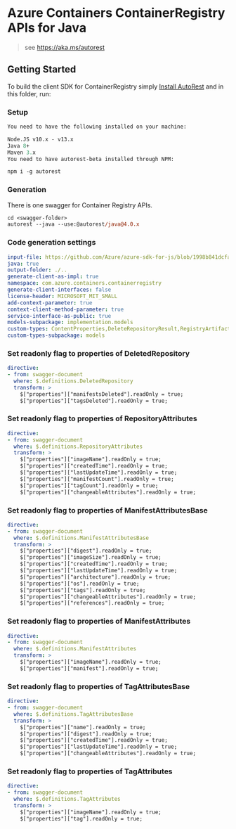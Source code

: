 # Azure Containers ContainerRegistry APIs for Java

> see https://aka.ms/autorest

## Getting Started

To build the client SDK for ContainerRegistry simply [Install AutoRest](https://github.com/Azure/autorest/blob/master/docs/install/readme.md) and in this folder, run:

### Setup
```ps
You need to have the following installed on your machine:

Node.JS v10.x - v13.x
Java 8+
Maven 3.x
You need to have autorest-beta installed through NPM:

npm i -g autorest
```

### Generation

There is one swagger for Container Registry APIs.

```ps
cd <swagger-folder>
autorest --java --use:@autorest/java@4.0.x
```

### Code generation settings
``` yaml
input-file: https://github.com/Azure/azure-sdk-for-js/blob/1998b841dcfa3fd17f0d8e0a4973ea61a25d2ecb/sdk/containerregistry/container-registry/swagger/containerregistry.json
java: true
output-folder: ./..
generate-client-as-impl: true
namespace: com.azure.containers.containerregistry
generate-client-interfaces: false
license-header: MICROSOFT_MIT_SMALL
add-context-parameter: true
context-client-method-parameter: true
service-interface-as-public: true
models-subpackage: implementation.models
custom-types: ContentProperties,DeleteRepositoryResult,RegistryArtifactOrderBy,TagOrderBy,RepositoryProperties
custom-types-subpackage: models
```

### Set readonly flag to properties of DeletedRepository
```yaml
directive:
- from: swagger-document
  where: $.definitions.DeletedRepository
  transform: >
    $["properties"]["manifestsDeleted"].readOnly = true;
    $["properties"]["tagsDeleted"].readOnly = true;
```

### Set readonly flag to properties of RepositoryAttributes
```yaml
directive:
- from: swagger-document
  where: $.definitions.RepositoryAttributes
  transform: >
    $["properties"]["imageName"].readOnly = true;
    $["properties"]["createdTime"].readOnly = true;
    $["properties"]["lastUpdateTime"].readOnly = true;
    $["properties"]["manifestCount"].readOnly = true;
    $["properties"]["tagCount"].readOnly = true;
    $["properties"]["changeableAttributes"].readOnly = true;
```

### Set readonly flag to properties of ManifestAttributesBase
```yaml
directive:
- from: swagger-document
  where: $.definitions.ManifestAttributesBase
  transform: >
    $["properties"]["digest"].readOnly = true;
    $["properties"]["imageSize"].readOnly = true;
    $["properties"]["createdTime"].readOnly = true;
    $["properties"]["lastUpdateTime"].readOnly = true;
    $["properties"]["architecture"].readOnly = true;
    $["properties"]["os"].readOnly = true;
    $["properties"]["tags"].readOnly = true;
    $["properties"]["changeableAttributes"].readOnly = true;
    $["properties"]["references"].readOnly = true;
```

### Set readonly flag to properties of ManifestAttributes
```yaml
directive:
- from: swagger-document
  where: $.definitions.ManifestAttributes
  transform: >
    $["properties"]["imageName"].readOnly = true;
    $["properties"]["manifest"].readOnly = true;
```

### Set readonly flag to properties of TagAttributesBase
```yaml
directive:
- from: swagger-document
  where: $.definitions.TagAttributesBase
  transform: >
    $["properties"]["name"].readOnly = true;
    $["properties"]["digest"].readOnly = true;
    $["properties"]["createdTime"].readOnly = true;
    $["properties"]["lastUpdateTime"].readOnly = true;
    $["properties"]["changeableAttributes"].readOnly = true;
```

### Set readonly flag to properties of TagAttributes
```yaml
directive:
- from: swagger-document
  where: $.definitions.TagAttributes
  transform: >
    $["properties"]["imageName"].readOnly = true;
    $["properties"]["tag"].readOnly = true;
```


